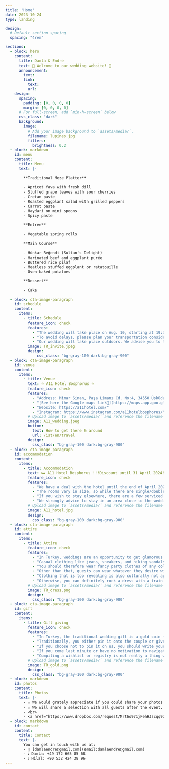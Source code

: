 ```yaml
---
title: 'Home'
date: 2023-10-24
type: landing

design:
  # Default section spacing
  spacing: "4rem"

sections:
  - block: hero
    content:
      title: Damla & Endre
      text: 👋 Welcome to our wedding website! 👋
      announcement:
        text: 
        link:
          text: 
          url: 
    design:
      spacing:
        padding: [0, 0, 0, 0]
        margin: [0, 0, 0, 0]
      # For full-screen, add `min-h-screen` below
      css_class: "dark"
      background:
        image:
          # Add your image background to `assets/media/`.
          filename: lupines.jpg
          filters:
            brightness: 0.2
  - block: markdown
    id: menu
    content:
      title: Menu
      text: |-
        
        **Traditional Meze Platter**
        
        - Apricot fava with fresh dill
        - Stuffed grape leaves with sour cherries
        - Cretan paste
        - Roasted eggplant salad with grilled peppers
        - Carrot paste
        - Haydari on mini spoons
        - Spicy paste
        
        **Entrée**
        
        - Vegetable spring rolls
        
        **Main Course**
        
        - Hünkar Beğendi (Sultan's Delight)
        - Marinated beef and eggplant purée
        - Buttered rice pilaf
        - Meatless stuffed eggplant or ratatouille
        - Oven-baked potatoes

        **Dessert**
        
        - Cake
        
  - block: cta-image-paragraph
    id: schedule
    content:
      items:
        - title: Schedule
          feature_icon: check
          features:
            - "The wedding will take place on Aug. 10, starting at 19:30. Please RSVP."
            - "To avoid delays, please plan your transportation considering that traffic may be heavy. You may have to wait for a long time in the coastal traffic on Saturday evening. You can contact us for any questions."
            - "Our wedding will take place outdoors. We advise you to take precautions against the evening breeze and mosquitoes (especially if you are allergic)."
          image: TR_invite.jpeg
          design:
              css_class: "bg-gray-100 dark:bg-gray-900"
  - block: cta-image-paragraph
    id: venue
    content:
      items:
        - title: Venue
          text: ⭐ A11 Hotel Bosphorus ⭐
          feature_icon: check
          features:
            - "Address: Mimar Sinan, Paşa Limanı Cd. No:4, 34550 Üsküdar/İstanbul"
            - "[See here the Google maps link📍](https://maps.app.goo.gl/GtT4GBTT9orkwY8c8)"
            - "Website: https://a11hotel.com/"
            - "Instagram: https://www.instagram.com/a11hotelbosphorus/"
          # Upload image to `assets/media/` and reference the filename here
          image: A11_wedding.jpeg
          button:
            text: How to get there & around
            url: /ist/en/travel
          design:
            css_class: "bg-gray-100 dark:bg-gray-900"
  - block: cta-image-paragraph
    id: accommodation
    content:
      items:
        - title: Accommodation
          text: 🛏️ A11 Hotel Bosphorus !!!Discount until 31 April 2024!!!
          feature_icon: check
          features:
            - "We have a deal with the hotel until the end of April 2024, 15 rooms are reserved for us at a discounted price of 170 Euros (two people room) + 45 Euro per any extra person in the same room. Those who want to book a room should contact Mrs. Hasret at this number on WhatsApp +90 542 229 88 99. If the 15 rooms fill very fast, the hotel is flexible in extending the discounted rate for other rooms for our guests. We suggest you to make your room booking as soon as possible so we can negotiate further discounts for the rest of the rooms."
            - "The rooms vary in size, so while there are single/double ones, bigger ones can accommodate up to 4 people. Some rooms have a circular bed, others have a normal shaped bed, some room have a jacuzzi inside. All rooms have a Bosphorus view."
            - "If you wish to stay elsewhere, there are a few serviced apartments around the venue, as well as other hotels in the area. Unfortunately, Booking.com does not work anymore in Turkey and you should look for local alternatives for it."
            - "We strongly advice to stay in an area close to the wedding venue on the night of the wedding. Because you never know how the traffic might be in terms of arriving on time, or how the taxi situation would be in the evening without getting scammed."
          # Upload image to `assets/media/` and reference the filename here
          image: A11_hotel.jpg
          design:
            css_class: "bg-gray-100 dark:bg-gray-900"
  - block: cta-image-paragraph
    id: attire
    content:
      items:
        - title: Attire
          feature_icon: check
          features:
            - "In Turkey, weddings are an opportunity to get glamorous." 
            - "Casual clothing like jeans, sneakers, and hiking sandals are not appropriate wedding attire (unless you combine them really well with the rest of your outfit)." 
            - "You should therefore wear fancy party clothes of any color, but avoid white, off-white, full beige, or anything that is too white."
            - "Other than that, guests can wear whatever they desire without worrying about outshining the couple."
            - "Clothing that is too revealing is also culturally not appropriate."
            - "Otherwise, you can definitely rock a dress with a train and high heels (like the picture on the right)."
          # Upload image to `assets/media/` and reference the filename here
          image: TR_dress.png
          design:
            css_class: "bg-gray-100 dark:bg-gray-900"
  - block: cta-image-paragraph
    id: gift
    content:
      items:
        - title: Gift giving
          feature_icon: check
          features:
            - "In Turkey, the traditional wedding gift is a gold coin (see the picture on the right)."
            - "Traditionally, you either pin it onto the couple or give it to the person helping them collect the wedding gifts. If you choose to do this, you can go to any jeweler and ask for a quarter (the smallest) or something bigger, depending on your budget."
            - "If you choose not to pin it on us, you should write your name on a piece of paper and add it to the tiny sack that you put the coin in when giving it to us, so we can send you a thank you note."
            - "If you come last minute or have no motivation to navigate the Turkish gold industry, foreign currency cash (Euro or US Dollar usually) is always a good gift as well. You can also pin the banknotes onto the dresses, but we would prefer if you gave such gifts in an envelope instead."
            - "Compiling a wishlist or registry is not really a thing we do in Turkey, since couples usually gather their first homes together with the help of their families or their own funds before the wedding."
          # Upload image to `assets/media/` and reference the filename here
          image: TR_gold.png
          design:
            css_class: "bg-gray-100 dark:bg-gray-900"
  - block: markdown
    id: photos
    content:
      title: Photos
      text: |-
        - ☆ We would grately appreciate if you could share your photos with us! ☆
        - ☆ We will share a selection with all guests after the event. ☆
        - <br>
        - <a href="https://www.dropbox.com/request/Mrt6o971jFehHJscqq92" target="_blank" style="display: block; margin: 0 auto; padding: 10px 20px; font-size: 16px; color: #fff; background-color: #007bff; border: none; border-radius: 5px; text-decoration: none; width: fit-content;">Please upload them here</a>
  - block: markdown
    id: contact
    content:
      title: Contact
      text: |-
        You can get in touch with us at:
        - 📧 [damlaendre@gmail.com](email:damlaendre@gmail.com)
        - 📞 Damla: +49 172 665 85 68
        - 📞 Hilal: +90 532 424 38 96
---
```

